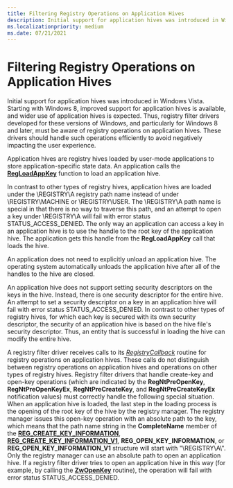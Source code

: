 ```yaml
---
title: Filtering Registry Operations on Application Hives
description: Initial support for application hives was introduced in Windows Vista.
ms.localizationpriority: medium
ms.date: 07/21/2021
---
```


# Filtering Registry Operations on Application Hives

Initial support for application hives was introduced in Windows Vista. Starting with Windows 8, improved support for application hives is available, and wider use of application hives is expected. Thus, registry filter drivers developed for these versions of Windows, and particularly for Windows 8 and later, must be aware of registry operations on application hives. These drivers should handle such operations efficiently to avoid negatively impacting the user experience.

Application hives are registry hives loaded by user-mode applications to store application-specific state data. An application calls the [**RegLoadAppKey**](/windows/win32/api/winreg/nf-winreg-regloadappkeya) function to load an application hive.

In contrast to other types of registry hives, application hives are loaded under the \\REGISTRY\\A registry path name instead of under \\REGISTRY\\MACHINE or \\REGISTRY\\USER. The \\REGISTRY\\A path name is special in that there is no way to traverse this path, and an attempt to open a key under \\REGISTRY\\A will fail with error status STATUS_ACCESS_DENIED. The only way an application can access a key in an application hive is to use the handle to the root key of the application hive. The application gets this handle from the **RegLoadAppKey** call that loads the hive.

An application does not need to explicitly unload an application hive. The operating system automatically unloads the application hive after all of the handles to the hive are closed.

An application hive does not support setting security descriptors on the keys in the hive. Instead, there is one security descriptor for the entire hive. An attempt to set a security descriptor on a key in an application hive will fail with error status STATUS_ACCESS_DENIED. In contrast to other types of registry hives, for which each key is secured with its own security descriptor, the security of an application hive is based on the hive file's security descriptor. Thus, an entity that is successful in loading the hive can modify the entire hive.

A registry filter driver receives calls to its [*RegistryCallback*](/windows-hardware/drivers/ddi/wdm/nc-wdm-ex_callback_function) routine for registry operations on application hives. These calls do not distinguish between registry operations on application hives and operations on other types of registry hives. Registry filter drivers that handle create-key and open-key operations (which are indicated by the **RegNtPreOpenKey**, **RegNtPreOpenKeyEx**, **RegNtPreCreateKey**, and **RegNtPreCreateKeyEx** notification values) must correctly handle the following special situation. When an application hive is loaded, the last step in the loading process is the opening of the root key of the hive by the registry manager. The registry manager issues this open-key operation with an absolute path to the key, which means that the path name string in the **CompleteName** member of the [**REG_CREATE_KEY_INFORMATION**](/windows-hardware/drivers/ddi/wdm/ns-wdm-_reg_create_key_information), [**REG_CREATE_KEY_INFORMATION_V1**](/windows-hardware/drivers/ddi/wdm/ns-wdm-_reg_create_key_information_v1), **REG_OPEN_KEY_INFORMATION**, or **REG_OPEN_KEY_INFORMATION_V1** structure will start with "\\REGISTRY\\A\\". Only the registry manager can use an absolute path to open an application hive. If a registry filter driver tries to open an application hive in this way (for example, by calling the [**ZwOpenKey**](/windows-hardware/drivers/ddi/wdm/nf-wdm-zwopenkey) routine), the operation will fail with error status STATUS_ACCESS_DENIED.
